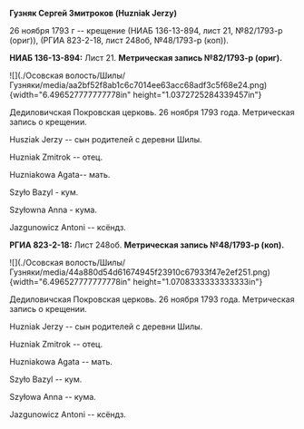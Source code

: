 **Гузняк Сергей Змитроков (Huzniak Jerzy)**

26 ноября 1793 г -- крещение (НИАБ 136-13-894, лист 21, №82/1793-р
(ориг)), (РГИА 823-2-18, лист 248об, №48/1793-р (коп)).

**НИАБ 136-13-894:** Лист 21. **Метрическая запись №82/1793-р (ориг).**

![](./Осовская волость/Шилы/Гузняки/media/aa2bf52f8ab1c6c7014ee63acc68adf3c5f68e24.png){width="6.496527777777778in"
height="1.0372725284339457in"}

Дедиловичская Покровская церковь. 26 ноября 1793 года. Метрическая
запись о крещении.

Husziak Jerzy -- сын родителей с деревни Шилы.

Huzniak Zmitrok -- отец.

Huzniakowa Agata-- мать.

Szyło Bazyl - кум.

Szyłowna Anna - кума.

Jazgunowicz Antoni -- ксёндз.

**РГИА 823-2-18:** Лист 248об. **Метрическая запись №48/1793-р (коп).**

![](./Осовская волость/Шилы/Гузняки/media/44a880d54d61674945f23910c67933f47e2ef251.png){width="6.496527777777778in"
height="1.0708333333333333in"}

Дедиловичская Покровская церковь. 26 ноября 1793 года. Метрическая
запись о крещении.

Huzniak Jerzy -- сын родителей с деревни Шилы.

Huzniak Zmitrok -- отец.

Huzniakowa Agata -- мать.

Szyło Bazyl -- кум.

Szyłowa Anna -- кума.

Jazgunowicz Antoni -- ксёндз.
